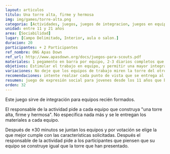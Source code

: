```yaml
---
layout: articulos
titulo: Una torre alta, firme y hermosa
img: img/games/torre-alta.png
categoria: [Actividades, juegos, juegos de integracion, juegos en equipo]
unidad: entre 11 y 21 años
area: [Sociabilidad]
lugar: [Campo Delimitado, Interior, aula o salon.]
duracion: 20
participantes: + 2 Participantes
ref_nombre: ONG Apas Down
ref_url: http://www.apasdown.org/docs/juegos-para-scouts.pdf
materiales: 1 pegamento en barra por equipo, 2-3 diarios completos que se puedan usar, Opcionalmente papel de volantón u otro para adornar.
objetivos: Estimular el trabajo en equipo, y permitir una mayor integración del mismo.
variaciones: No deje que los equipos de trabajo miren la torre del otro equipo.
recomendaciones: intente realzar cada punto de vista que se entrega al momento en que se decide la torre ganadora, realce el hecho que todo Scout cuida las cosas porque valora el trabajo.
resumen: juego de expresión social para jovenes desde los 11 años que busca desarrollar y estimular el trabajo en equipo y la integración del mismo.
orden: 32
---
```

Este juego sirve de integración para equipos recién formados.

El responsable de la actividad pide a cada equipo que construya "una torre alta, firme y hermosa". No especifica nada más y se le entregan los materiales a cada equipo.

Después de ±30 minutos se juntan los equipos y por votación se elige la que mejor cumple con las características solicitadas. Después el responsable de la actividad pide a los participantes que piensen que su equipo se construye igual que la torre que han presentado.
